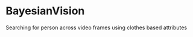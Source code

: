 BayesianVision
==============

Searching for person across video frames using clothes based attributes